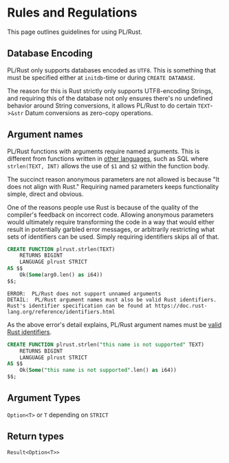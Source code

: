 # Rules and Regulations

This page outlines guidelines for using PL/Rust.

## Database Encoding

PL/Rust only supports databases encoded as `UTF8`.  This is something that must be specified either at `initdb`-time or
during `CREATE DATABASE`.

The reason for this is Rust strictly only supports UTF8-encoding Strings, and requiring this of the database not only
ensures there's no undefined behavior around String conversions, it allows PL/Rust to do certain `TEXT`->`&str` Datum
conversions as zero-copy operations.

## Argument names

PL/Rust functions with arguments require named arguments.
This is different from functions written in
[other languages](https://www.postgresql.org/docs/current/sql-createfunction.html),
such as SQL where `strlen(TEXT, INT)` allows the use of
`$1` and `$2` within the function body.




The succinct reason anonymous parameters are not allowed is because
"It does not align with Rust."  Requiring named parameters
keeps functionality simple, direct and obvious.

One of the reasons people use Rust is because of the quality of the compiler's feedback on incorrect code. Allowing anonymous parameters would ultimately require transforming the code in a way that would either result in potentially garbled error messages, or arbitrarily restricting what sets of identifiers can be used. Simply requiring identifiers skips all of that.

```sql
CREATE FUNCTION plrust.strlen(TEXT)
    RETURNS BIGINT
    LANGUAGE plrust STRICT
AS $$
    Ok(Some(arg0.len() as i64))
$$;
```


```
ERROR:  PL/Rust does not support unnamed arguments
DETAIL:  PL/Rust argument names must also be valid Rust identifiers.  Rust's identifier specification can be found at https://doc.rust-lang.org/reference/identifiers.html
```


As the above error's detail explains, PL/Rust argument names
must be
[valid Rust identifiers](https://doc.rust-lang.org/reference/identifiers.html).


```sql
CREATE FUNCTION plrust.strlen("this name is not supported" TEXT)
    RETURNS BIGINT
    LANGUAGE plrust STRICT
AS $$
    Ok(Some("this name is not supported".len() as i64))
$$;
```


## Argument Types


`Option<T>` or `T` depending on `STRICT`


## Return types

`Result<Option<T>>`



